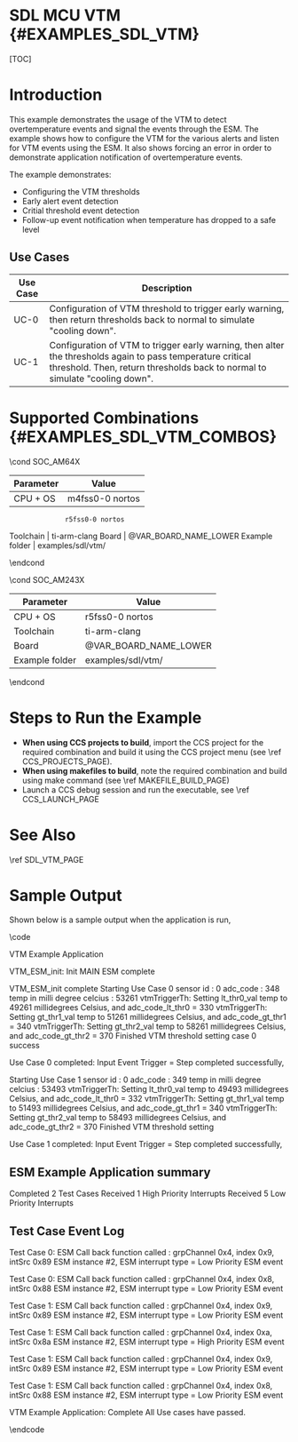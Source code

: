 # SDL MCU VTM {#EXAMPLES_SDL_VTM}

[TOC]

# Introduction

This example demonstrates the usage of the VTM to detect overtemperature events and signal the events through the ESM. The example shows how to configure the VTM for the various alerts and listen for VTM events using the ESM. It also shows forcing an error in order to demonstrate application notification of overtemperature events.

The example demonstrates:

* Configuring the VTM thresholds
* Early alert event detection
* Critial threshold event detection
* Follow-up event notification when temperature has dropped to a safe level


Use Cases
---------
Use Case | Description
---------|------------
UC-0     | Configuration of VTM threshold to trigger early warning, then return thresholds back to normal to simulate "cooling down".
UC-1     | Configuration of VTM to trigger early warning, then alter the thresholds again to pass temperature critical threshold. Then, return thresholds back to normal to simulate "cooling down".


# Supported Combinations {#EXAMPLES_SDL_VTM_COMBOS}

\cond SOC_AM64X

 Parameter      | Value
 ---------------|-----------
 CPU + OS       | m4fss0-0 nortos
                  r5fss0-0 nortos
 Toolchain      | ti-arm-clang
 Board          | @VAR_BOARD_NAME_LOWER
 Example folder | examples/sdl/vtm/

\endcond

\cond SOC_AM243X

 Parameter      | Value
 ---------------|-----------
 CPU + OS       | r5fss0-0 nortos
 Toolchain      | ti-arm-clang
 Board          | @VAR_BOARD_NAME_LOWER
 Example folder | examples/sdl/vtm/

\endcond

# Steps to Run the Example

- **When using CCS projects to build**, import the CCS project for the required combination
  and build it using the CCS project menu (see \ref CCS_PROJECTS_PAGE).
- **When using makefiles to build**, note the required combination and build using
  make command (see \ref MAKEFILE_BUILD_PAGE)
- Launch a CCS debug session and run the executable, see \ref CCS_LAUNCH_PAGE

# See Also

\ref SDL_VTM_PAGE

# Sample Output

Shown below is a sample output when the application is run,

\code

VTM Example Application

VTM_ESM_init: Init MAIN ESM complete

 VTM_ESM_init complete
Starting Use Case 0
sensor id                       : 0
adc_code                        : 348
temp in milli degree celcius    : 53261
vtmTriggerTh: Setting lt_thr0_val temp to 49261 millidegrees Celsius, and adc_code_lt_thr0 = 330
vtmTriggerTh: Setting gt_thr1_val temp to 51261 millidegrees Celsius, and adc_code_gt_thr1 = 340
vtmTriggerTh: Setting gt_thr2_val temp to 58261 millidegrees Celsius, and adc_code_gt_thr2 = 370
Finished VTM threshold setting
case 0 success

 Use Case 0 completed: Input Event Trigger = Step completed successfully,

Starting Use Case 1
sensor id                       : 0
adc_code                        : 349
temp in milli degree celcius    : 53493
vtmTriggerTh: Setting lt_thr0_val temp to 49493 millidegrees Celsius, and adc_code_lt_thr0 = 332
vtmTriggerTh: Setting gt_thr1_val temp to 51493 millidegrees Celsius, and adc_code_gt_thr1 = 340
vtmTriggerTh: Setting gt_thr2_val temp to 58493 millidegrees Celsius, and adc_code_gt_thr2 = 370
Finished VTM threshold setting

 Use Case 1 completed: Input Event Trigger = Step completed successfully,


ESM Example Application summary
-------------------------------
Completed 2 Test Cases
Received 1 High Priority Interrupts
Received 5 Low Priority Interrupts

Test Case Event Log
------------------

Test Case 0: ESM Call back function called : grpChannel 0x4, index 0x9, intSrc 0x89
  ESM instance #2, ESM interrupt type = Low Priority ESM event

Test Case 0: ESM Call back function called : grpChannel 0x4, index 0x8, intSrc 0x88
  ESM instance #2, ESM interrupt type = Low Priority ESM event

Test Case 1: ESM Call back function called : grpChannel 0x4, index 0x9, intSrc 0x89
  ESM instance #2, ESM interrupt type = Low Priority ESM event

Test Case 1: ESM Call back function called : grpChannel 0x4, index 0xa, intSrc 0x8a
  ESM instance #2, ESM interrupt type = High Priority ESM event

Test Case 1: ESM Call back function called : grpChannel 0x4, index 0x9, intSrc 0x89
  ESM instance #2, ESM interrupt type = Low Priority ESM event

Test Case 1: ESM Call back function called : grpChannel 0x4, index 0x8, intSrc 0x88
  ESM instance #2, ESM interrupt type = Low Priority ESM event

 VTM Example Application: Complete
 All Use cases have passed.

\endcode
